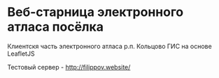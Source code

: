 # Веб-старница электронного атласа посёлка
Клиентскя часть электронного атласа р.п. Кольцово
ГИС на основе LeafletJS

Тестовый сервер - http://filippov.website/

